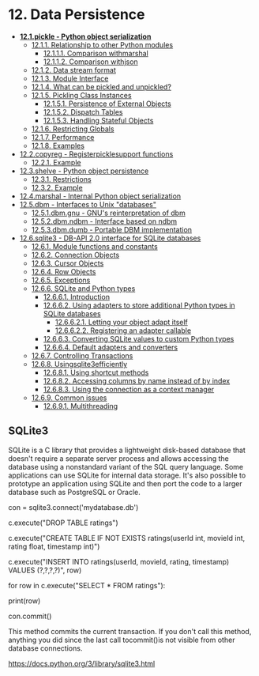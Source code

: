 # 12. Data Persistence

- [**12.1.pickle - Python object serialization**](https://docs.python.org/3/library/pickle.html)
    - [12.1.1. Relationship to other Python modules](https://docs.python.org/3/library/pickle.html#relationship-to-other-python-modules)
        - [12.1.1.1. Comparison withmarshal](https://docs.python.org/3/library/pickle.html#comparison-with-marshal)
        - [12.1.1.2. Comparison withjson](https://docs.python.org/3/library/pickle.html#comparison-with-json)
    - [12.1.2. Data stream format](https://docs.python.org/3/library/pickle.html#data-stream-format)
    - [12.1.3. Module Interface](https://docs.python.org/3/library/pickle.html#module-interface)
    - [12.1.4. What can be pickled and unpickled?](https://docs.python.org/3/library/pickle.html#what-can-be-pickled-and-unpickled)
    - [12.1.5. Pickling Class Instances](https://docs.python.org/3/library/pickle.html#pickling-class-instances)
        - [12.1.5.1. Persistence of External Objects](https://docs.python.org/3/library/pickle.html#persistence-of-external-objects)
        - [12.1.5.2. Dispatch Tables](https://docs.python.org/3/library/pickle.html#dispatch-tables)
        - [12.1.5.3. Handling Stateful Objects](https://docs.python.org/3/library/pickle.html#handling-stateful-objects)
    - [12.1.6. Restricting Globals](https://docs.python.org/3/library/pickle.html#restricting-globals)
    - [12.1.7. Performance](https://docs.python.org/3/library/pickle.html#performance)
    - [12.1.8. Examples](https://docs.python.org/3/library/pickle.html#examples)
- [12.2.copyreg - Registerpicklesupport functions](https://docs.python.org/3/library/copyreg.html)
    - [12.2.1. Example](https://docs.python.org/3/library/copyreg.html#example)
- [12.3.shelve - Python object persistence](https://docs.python.org/3/library/shelve.html)
    - [12.3.1. Restrictions](https://docs.python.org/3/library/shelve.html#restrictions)
    - [12.3.2. Example](https://docs.python.org/3/library/shelve.html#example)
- [12.4.marshal - Internal Python object serialization](https://docs.python.org/3/library/marshal.html)
- [12.5.dbm - Interfaces to Unix "databases"](https://docs.python.org/3/library/dbm.html)
    - [12.5.1.dbm.gnu - GNU's reinterpretation of dbm](https://docs.python.org/3/library/dbm.html#module-dbm.gnu)
    - [12.5.2.dbm.ndbm - Interface based on ndbm](https://docs.python.org/3/library/dbm.html#module-dbm.ndbm)
    - [12.5.3.dbm.dumb - Portable DBM implementation](https://docs.python.org/3/library/dbm.html#module-dbm.dumb)
- [12.6.sqlite3 - DB-API 2.0 interface for SQLite databases](https://docs.python.org/3/library/sqlite3.html)
    - [12.6.1. Module functions and constants](https://docs.python.org/3/library/sqlite3.html#module-functions-and-constants)
    - [12.6.2. Connection Objects](https://docs.python.org/3/library/sqlite3.html#connection-objects)
    - [12.6.3. Cursor Objects](https://docs.python.org/3/library/sqlite3.html#cursor-objects)
    - [12.6.4. Row Objects](https://docs.python.org/3/library/sqlite3.html#row-objects)
    - [12.6.5. Exceptions](https://docs.python.org/3/library/sqlite3.html#exceptions)
    - [12.6.6. SQLite and Python types](https://docs.python.org/3/library/sqlite3.html#sqlite-and-python-types)
        - [12.6.6.1. Introduction](https://docs.python.org/3/library/sqlite3.html#introduction)
        - [12.6.6.2. Using adapters to store additional Python types in SQLite databases](https://docs.python.org/3/library/sqlite3.html#using-adapters-to-store-additional-python-types-in-sqlite-databases)
            - [12.6.6.2.1. Letting your object adapt itself](https://docs.python.org/3/library/sqlite3.html#letting-your-object-adapt-itself)
            - [12.6.6.2.2. Registering an adapter callable](https://docs.python.org/3/library/sqlite3.html#registering-an-adapter-callable)
        - [12.6.6.3. Converting SQLite values to custom Python types](https://docs.python.org/3/library/sqlite3.html#converting-sqlite-values-to-custom-python-types)
        - [12.6.6.4. Default adapters and converters](https://docs.python.org/3/library/sqlite3.html#default-adapters-and-converters)
    - [12.6.7. Controlling Transactions](https://docs.python.org/3/library/sqlite3.html#controlling-transactions)
    - [12.6.8. Usingsqlite3efficiently](https://docs.python.org/3/library/sqlite3.html#using-sqlite3-efficiently)
        - [12.6.8.1. Using shortcut methods](https://docs.python.org/3/library/sqlite3.html#using-shortcut-methods)
        - [12.6.8.2. Accessing columns by name instead of by index](https://docs.python.org/3/library/sqlite3.html#accessing-columns-by-name-instead-of-by-index)
        - [12.6.8.3. Using the connection as a context manager](https://docs.python.org/3/library/sqlite3.html#using-the-connection-as-a-context-manager)
    - [12.6.9. Common issues](https://docs.python.org/3/library/sqlite3.html#common-issues)
        - [12.6.9.1. Multithreading](https://docs.python.org/3/library/sqlite3.html#multithreading)

## SQLite3

SQLite is a C library that provides a lightweight disk-based database that doesn't require a separate server process and allows accessing the database using a nonstandard variant of the SQL query language. Some applications can use SQLite for internal data storage. It's also possible to prototype an application using SQLite and then port the code to a larger database such as PostgreSQL or Oracle.

con = sqlite3.connect('mydatabase.db')

c.execute("DROP TABLE ratings")

c.execute("CREATE TABLE IF NOT EXISTS ratings(userId int, movieId int, rating float, timestamp int)")

c.execute("INSERT INTO ratings(userId, movieId, rating, timestamp) VALUES (?,?,?,?)", row)

for row in c.execute("SELECT * FROM ratings"):

print(row)

con.commit()

This method commits the current transaction. If you don't call this method, anything you did since the last call tocommit()is not visible from other database connections.

https://docs.python.org/3/library/sqlite3.html
